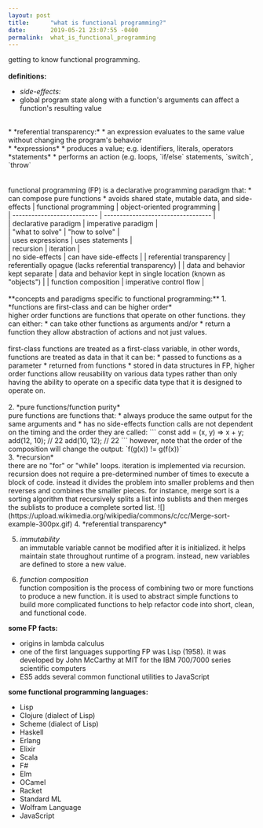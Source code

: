 ```yaml
---
layout: post
title:      "what is functional programming?"
date:       2019-05-21 23:07:55 -0400
permalink:  what_is_functional_programming
---
```



getting to know functional programming.
<br><br>
**definitions:**<br>
* *side-effects:*
* global program state along with a function's arguments can affect a function's resulting value
<br>
* *referential transparency:*
* an expression evaluates to the same value without changing the program's behavior
<br>
* *expressions*
* produces a value; e.g. identifiers, literals, operators
*statements*
* performs an action (e.g. loops, `if/else` statements, `switch`, `throw`
<br><br><br>
functional programming (FP) is a declarative programming paradigm that:
* can compose pure functions
* avoids shared state, mutable data, and side-effects
| functional programming | object-oriented programming |<br>
| --------------------------- | ---------------------------------- |<br>
|    declarative paradigm    |          imperative paradigm          |<br>
| "what to solve"        | "how to solve" |<br>
| uses expressions | uses statements |<br>
| recursion | iteration |<br>
| no side-effects | can have side-effects  |
| referential transparency | referentially opague (lacks referential transparency) |
| data and behavior kept separate | data and behavior kept in single location (known as "objects") |
| function composition | imperative control flow |
<br><br>
**concepts and paradigms specific to functional programming:**
1. *functions are first-class and can be higher order*<br>
higher order functions are functions that operate on other functions. they can either:
* can take other functions as arguments and/or
* return a function
they allow abstraction of actions and not just values.
<br><br>
first-class functions are treated as a first-class variable, in other words, functions are treated as data in that it can be:
* passed to functions as a parameter
* returned from functions
* stored in data structures
in FP, higher order functions allow reusability on various data types rather than only having the ability to operate on a specific data type that it is designed to operate on.
<br><br>
2. *pure functions/function purity*<br>
pure functions are functions that:
* always produce the same output for the same arguments and
* has no side-effects
function calls are not dependent on the timing and the order they are called:
```
const add = (x, y) => x + y;
add(12, 10); 
// 22
add(10, 12); 
// 22
```
however, note that the order of the composition will change the output:
`f(g(x)) != g(f(x))`
<br>
3. *recursion*<br>
there are no "for" or "while" loops. iteration is implemented via recursion.
recursion does not require a pre-determined number of times to execute a block of code. instead it divides the problem into smaller problems and then reverses and combines the smaller pieces. for instance, merge sort is a sorting algorithm that recursively splits a list into sublists and then merges the sublists to produce a complete sorted list.
![](https://upload.wikimedia.org/wikipedia/commons/c/cc/Merge-sort-example-300px.gif)
4. *referential transparency*

5. *immutability*<br>
an immutable variable cannot be modified after it is initialized. it helps maintain state throughout runtime of a program. instead, new variables are defined to store a new value.

6. *function composition*<br>
function composition is the process of combining two or more functions to produce a new function. it is used to abstract simple functions to build more complicated functions to help refactor code into short, clean, and functional code.<br>

**some FP facts:**
* origins in lambda calculus
* one of the first languages supporting FP was Lisp (1958). it was developed by John McCarthy at MIT for the IBM 700/7000 series scientific computers
* ES5 adds several common functional utilities to JavaScript

**some functional programming languages:**
* Lisp
* Clojure (dialect of Lisp)
* Scheme (dialect of Lisp)
* Haskell
* Erlang
* Elixir
* Scala
* F#
* Elm
* OCamel
* Racket
* Standard ML
* Wolfram Language
* JavaScript
